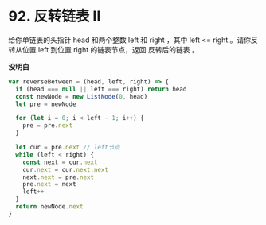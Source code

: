 # 92. 反转链表 II
给你单链表的头指针 head 和两个整数 left 和 right ，其中 left <= right 。请你反转从位置 left 到位置 right 的链表节点，返回 反转后的链表 。


**没明白**
```js
var reverseBetween = (head, left, right) => {
  if (head === null || left === right) return head
  const newNode = new ListNode(0, head)
  let pre = newNode

  for (let i = 0; i < left - 1; i++) {
    pre = pre.next
  }

  let cur = pre.next // left节点
  while (left < right) {
    const next = cur.next
    cur.next = cur.next.next
    next.next = pre.next
    pre.next = next
    left++
  }
  return newNode.next
}
```